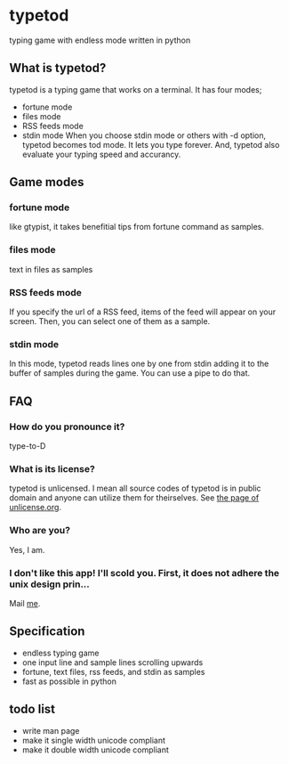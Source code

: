 # typetod
typing game with endless mode written in python

## What is typetod?
typetod is a typing game that works on a terminal. It has four modes;
* fortune mode
* files mode
* RSS feeds mode
* stdin mode
When you choose stdin mode or others with -d option, typetod becomes tod mode.
It lets you type forever. And, typetod also evaluate your typing speed and
accurancy.

## Game modes
### fortune mode
  like gtypist, it takes benefitial tips from fortune command as samples.
### files mode
  text in files as samples
### RSS feeds mode
  If you specify the url of a RSS feed, items of the feed will appear on your
  screen. Then, you can select one of them as a sample.
### stdin mode
  In this mode, typetod reads lines one by one from stdin adding it to the
  buffer of samples during the game. You can use a pipe to do that.

## FAQ
### How do you pronounce it?
type-to-D
### What is its license?
typetod is unlicensed. I mean all source codes of typetod is in public domain
and anyone can utilize them for theirselves.
See [the page of unlicense.org](http://unlicense.org/).
### Who are you?
Yes, I am.
### I don't like this app! I'll scold you. First, it does not adhere the unix design prin...
Mail [me](raviqqe@gmail.com).

## Specification
* endless typing game
* one input line and sample lines scrolling upwards
* fortune, text files, rss feeds, and stdin as samples
* fast as possible in python

## todo list
* write man page
* make it single width unicode compliant
* make it double width unicode compliant
